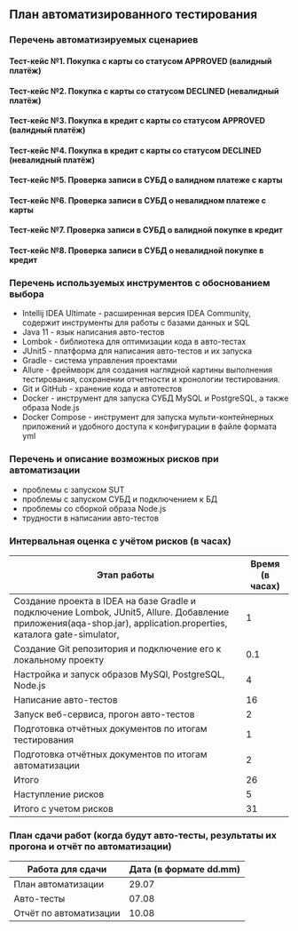 ## План автоматизированного тестирования
### Перечень автоматизируемых сценариев
#### Тест-кейс №1. Покупка с карты со статусом APPROVED (валидный платёж)
#### Тест-кейс №2. Покупка с карты со статусом DECLINED (невалидный платёж)
#### Тест-кейс №3. Покупка в кредит с карты со статусом APPROVED (валидный платёж)
#### Тест-кейс №4. Покупка в кредит с карты со статусом DECLINED (невалидный платёж)
#### Тест-кейс №5. Проверка записи в СУБД о валидном платеже с карты
#### Тест-кейс №6. Проверка записи в СУБД о невалидном платеже с карты
#### Тест-кейс №7. Проверка записи в СУБД о валидной покупке в кредит
#### Тест-кейс №8. Проверка записи в СУБД о невалидной покупке в кредит

### Перечень используемых инструментов с обоснованием выбора
* Intellij IDEA Ultimate - расширенная версия IDEA Community, содержит инструменты для работы с базами данных и SQL
* Java 11 - язык написания авто-тестов
* Lombok - библиотека для оптимизации кода в авто-тестах
* JUnit5 - платформа для написания авто-тестов и их запуска
* Gradle - система управления проектами
* Allure - фреймворк для создания наглядной картины выполнения тестирования, сохранении отчетности и хронологии тестирования.
* Git и GitHub - хранение кода и автотестов
* Docker - инструмент для запуска СУБД MySQL и PostgreSQL, а также образа Node.js
* Docker Compose - инструмент для запуска мульти-контейнерных приложений и удобного доступа к конфигурации в файле формата yml

### Перечень и описание возможных рисков при автоматизации
* проблемы с запуском SUT
* проблемы с запуском СУБД и подключением к БД
* проблемы со сборкой образа Node.js
* трудности в написании авто-тестов

### Интервальная оценка с учётом рисков (в часах)
| Этап работы | Время (в часах) |
| ------ | ----------- |
| Создание проекта в IDEA на базе Gradle и подключение Lombok, JUnit5, Allure. Добавление приложения(aqa-shop.jar), application.properties, каталога gate-simulator, | 1 |
| Создание Git репозитория и подключение его к локальному проекту | 0.1 |
| Настройка и запуск образов MySQl, PostgreSQL, Node.js  | 4 |
| Написание авто-тестов | 16 |
| Запуск веб-сервиса, прогон авто-тестов   | 2 |
| Подготовка отчётных документов по итогам тестирования | 1 |
| Подготовка отчётных документов по итогам автоматизации | 2 |
| Итого | 26 |
| Наступление рисков | 5 |
| Итого с учетом рисков | 31 |

### План сдачи работ (когда будут авто-тесты, результаты их прогона и отчёт по автоматизации)
| Работа для сдачи | Дата (в формате dd.mm) |
| ------ | ----------- |
| План автоматизации | 29.07 |
| Авто-тесты | 07.08 |
| Отчёт по автоматизации | 10.08 |